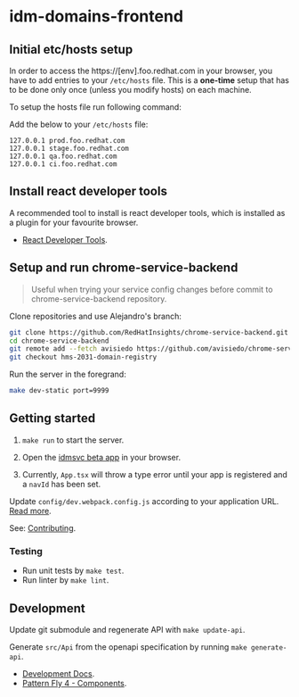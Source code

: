 # idm-domains-frontend

## Initial etc/hosts setup

In order to access the https://[env].foo.redhat.com in your browser, you have to add entries to your `/etc/hosts` file. This is a **one-time** setup that has to be done only once (unless you modify hosts) on each machine.

To setup the hosts file run following command:

Add the below to your `/etc/hosts` file:

```
127.0.0.1 prod.foo.redhat.com
127.0.0.1 stage.foo.redhat.com
127.0.0.1 qa.foo.redhat.com
127.0.0.1 ci.foo.redhat.com
```

## Install react developer tools

A recommended tool to install is react developer tools, which is installed as a plugin for your
favourite browser.

- [React Developer Tools](https://react.dev/learn/react-developer-tools).

## Setup and run chrome-service-backend

> Useful when trying your service config changes
> before commit to chrome-service-backend repository.

Clone repositories and use Alejandro's branch:

```bash
git clone https://github.com/RedHatInsights/chrome-service-backend.git -o upstream
cd chrome-service-backend
git remote add --fetch avisiedo https://github.com/avisiedo/chrome-service-backend.git
git checkout hms-2031-domain-registry
```

Run the server in the foregrand:
```bash
make dev-static port=9999
```

## Getting started

1. `make run` to start the server.

2. Open the [idmsvc beta app][idmsvc_beta_app] in your browser.

3. Currently, `App.tsx` will throw a type error until your app is registered and a `navId` has been set.

Update `config/dev.webpack.config.js` according to your application URL. [Read more][frontend_use_proxy].

See: [Contributing](./docs/CONTRIBUTING.md).

### Testing

- Run unit tests by `make test`.
- Run linter by `make lint`.

## Development

Update git submodule and regenerate API with `make update-api`.

Generate `src/Api` from the openapi specification by running `make generate-api`.

* [Development Docs](docs/INDEX.md).
* [Pattern Fly 4 - Components][patternfly_4].

[idmsvc_beta_app]: https://stage.foo.redhat.com:1337/beta/settings/idmsvc
[patternfly_4]: https://v4-archive.patternfly.org/v4/components/about-modal
[frontend_use_proxy]: https://github.com/RedHatInsights/frontend-components/tree/master/packages/config#useproxy